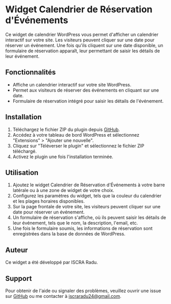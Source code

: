 # Widget Calendrier de Réservation d'Événements

Ce widget de calendrier WordPress vous permet d'afficher un calendrier interactif sur votre site. Les visiteurs peuvent cliquer sur une date pour réserver un événement. Une fois qu'ils cliquent sur une date disponible, un formulaire de réservation apparaît, leur permettant de saisir les détails de leur événement.

## Fonctionnalités

- Affiche un calendrier interactif sur votre site WordPress.
- Permet aux visiteurs de réserver des événements en cliquant sur une date.
- Formulaire de réservation intégré pour saisir les détails de l'événement.

## Installation

1. Téléchargez le fichier ZIP du plugin depuis [GitHub](/boumboum).
2. Accédez à votre tableau de bord WordPress et sélectionnez "Extensions" > "Ajouter une nouvelle".
3. Cliquez sur "Téléverser le plugin" et sélectionnez le fichier ZIP téléchargé.
4. Activez le plugin une fois l'installation terminée.

## Utilisation

1. Ajoutez le widget Calendrier de Réservation d'Événements à votre barre latérale ou à une zone de widget de votre choix.
2. Configurez les paramètres du widget, tels que la couleur du calendrier et les plages horaires disponibles.
3. Sur la page frontale de votre site, les visiteurs peuvent cliquer sur une date pour réserver un événement.
4. Un formulaire de réservation s'affiche, où ils peuvent saisir les détails de leur événement, tels que le nom, la description, l'email, etc.
5. Une fois le formulaire soumis, les informations de réservation sont enregistrées dans la base de données de WordPress.

## Auteur

Ce widget a été développé par ISCRA Radu.

## Support

Pour obtenir de l'aide ou signaler des problèmes, veuillez ouvrir une issue sur [GitHub](/boumboum) ou me contacter à iscraradu24@gmail.com.
